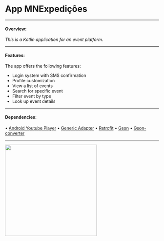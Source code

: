# App MNExpedições #
____

#### Overview:

*This is a Kotlin application for an event platform.*
____

#### Features:

The app offers the following features:

- Login system with SMS confirmation
- Profile customization
- View a list of events
- Search for specific event
- Filter event by type
- Look up event details

____

#### Dependencies:

• [Android Youtube Player](https://github.com/PierfrancescoSoffritti/android-youtube-player)
• [Generic Adapter](https://github.com/e-nicolas/GenericAdapter)
• [Retrofit](https://square.github.io/retrofit/)
• [Gson](https://github.com/google/gson)
• [Gson-converter](https://github.com/square/retrofit/tree/master/retrofit-converters/gson)
____

<img width="300" src="https://user-images.githubusercontent.com/96268732/215097385-61560b6f-0fd0-436b-a8e8-5bf05b46e3b8.gif">
